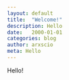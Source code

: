 ```yaml
---
layout: default
title:  "Welcome!"
description: Hello
date:   2000-01-01
categories: blog
author: arxscio
meta: Hello
---
```

<article>
  <p> Hello! </p>
</article>


